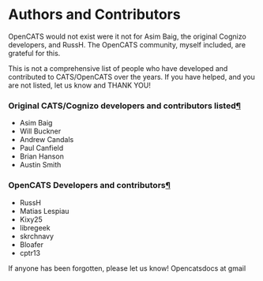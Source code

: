 # Authors and Contributors

OpenCATS would not exist were it not for Asim Baig, the original Cognizo developers, and RussH. The OpenCATS community, myself included, are grateful for this.

This is not a comprehensive list of people who have developed and contributed to CATS/OpenCATS over the years. If you have helped, and you are not listed, let us know and THANK YOU!

### Original CATS/Cognizo developers and contributors listed[¶](broken-reference)

* Asim Baig
* Will Buckner
* Andrew Candals
* Paul Canfield
* Brian Hanson
* Austin Smith

### OpenCATS Developers and contributors[¶](broken-reference)

* RussH
* Matias Lespiau
* Kixy25
* libregeek
* skrchnavy
* Bloafer
* cptr13

If anyone has been forgotten, please let us know! Opencatsdocs at gmail
